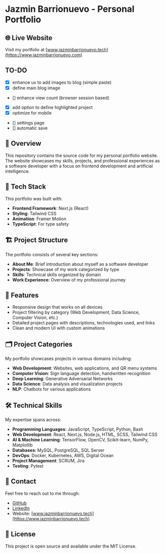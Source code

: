 # Jazmin Barrionuevo - Personal Portfolio

## 🌐 Live Website

Visit my portfolio at [www.jazminbarrionuevo.tech](https://www.jazminbarrionuevo.com)

## TO-DO

- [X] enhance ux to add images to blog (simple paste)
- [X] define main blog image
- [] enhance view count (browser session based)
- [X] add option to define highlighted project
- [X] optimize for mobile
- [] settings page
- [] automatic save

## 📝 Overview

This repository contains the source code for my personal portfolio website. The website showcases my skills, projects, and professional experiences as a software developer with a focus on frontend development and artificial intelligence.

## 🧰 Tech Stack

This portfolio was built with:

- **Frontend Framework**: Next.js (React)
- **Styling**: Tailwind CSS
- **Animation**: Framer Motion
- **TypeScript**: For type safety

## 🏗️ Project Structure

The portfolio consists of several key sections:

- **About Me**: Brief introduction about myself as a software developer
- **Projects**: Showcase of my work categorized by type
- **Skills**: Technical skills organized by domain
- **Work Experience**: Overview of my professional journey

## 🚀 Features

- Responsive design that works on all devices
- Project filtering by category (Web Development, Data Science, Computer Vision, etc.)
- Detailed project pages with descriptions, technologies used, and links
- Clean and modern UI with custom animations

## 🗂️ Project Categories

My portfolio showcases projects in various domains including:

- **Web Development**: Websites, web applications, and QR menu systems
- **Computer Vision**: Sign language detection, handwritten recognition
- **Deep Learning**: Generative Adversarial Networks
- **Data Science**: Data analysis and visualization projects
- **NLP**: Chatbots for various applications

## 🛠️ Technical Skills

My expertise spans across:

- **Programming Languages**: JavaScript, TypeScript, Python, Bash
- **Web Development**: React, Next.js, Node.js, HTML, SCSS, Tailwind CSS
- **AI & Machine Learning**: TensorFlow, OpenCV, Scikit-learn, NumPy, Matplotlib
- **Databases**: MySQL, PostgreSQL, SQL Server
- **DevOps**: Docker, Kubernetes, AWS, Digital Ocean
- **Project Management**: SCRUM, Jira
- **Testing**: Pytest

## 📱 Contact

Feel free to reach out to me through:

- [GitHub](https://github.com/Jazbarrionuev0)
- [LinkedIn](https://www.linkedin.com/in/jazmin-barrionuevo)
- Website: [www.jazminbarrionuevo.tech](https://www.jazminbarrionuevo.tech)

## 📄 License

This project is open source and available under the MIT License.
